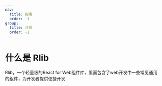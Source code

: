```yaml
---
nav:
  title: 指南
  order: -1
group:
  title: 介绍
  order: -1
---
```


# 什么是 Rlib

Rlib，一个轻量级的React for Web组件库，里面包含了web开发中一些常见通用的组件，为开发者提供便捷开发


